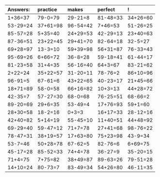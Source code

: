 | Answers: | practice | makes | perfect | ! |
| :--- | :--- | :--- | :--- | :--- |
| 1+36=37 | 79-0=79 | 29-21=8 | 81-48=33 | 34+26=60 | 
| 53-29=24 | 37+61=98 | 96-54=42 | 7+46=53 | 51-26=25 | 
| 85-57=28 | 5+35=40 | 24+29=53 | 42-29=13 | 23+40=63 | 
| 87-36=51 | 23+22=45 | 29+41=70 | 82-64=18 | 32-5=27 | 
| 69+28=97 | 13-3=10 | 59+39=98 | 56+31=87 | 76-33=43 | 
| 95-69=26 | 6+66=72 | 36-8=28 | 59-18=41 | 61-44=17 | 
| 81-23=58 | 31+4=35 | 56-16=40 | 64+3=67 | 83-21=62 | 
| 2+22=24 | 35+22=57 | 31-20=11 | 78-76=2 | 86+10=96 | 
| 96-91=5 | 67-61=6 | 43+22=65 | 40-23=17 | 21+45=66 | 
| 18+71=89 | 58-0=58 | 66+16=82 | 10+3=13 | 44+28=72 | 
| 42-35=7 | 57-27=30 | 68-0=68 | 76-25=51 | 68-66=2 | 
| 89-20=69 | 29+6=35 | 53-49=4 | 17+76=93 | 59+1=60 | 
| 28+30=58 | 18-2=16 | 0+3=3 | 16+17=33 | 28-12=16 | 
| 42+40=82 | 5+14=19 | 55-45=10 | 11+40=51 | 44+48=92 | 
| 69-29=40 | 59-47=12 | 71+7=78 | 27+41=68 | 98-76=22 | 
| 78-47=31 | 38+19=57 | 17+63=80 | 75+23=98 | 43-9=34 | 
| 53-7=46 | 50+28=78 | 67-62=5 | 82-76=6 | 6+69=75 | 
| 45-17=28 | 85-52=33 | 74+4=78 | 36-27=9 | 35-20=15 | 
| 71+4=75 | 7+75=82 | 38+49=87 | 89-63=26 | 79-51=28 | 
| 14+10=24 | 80-73=7 | 83-49=34 | 54+26=80 | 46-11=35 | 
